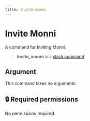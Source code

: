 ```yaml
---
title: Invite-monni
---
```

# Invite Monni

A command for inviting Monni.

> **Invite_monni** is a [slash command](https://docs.monni.fyi/tutorials/slash-commands)!

## Argument

This command takes no arguments.

## 🔒 Required permissions

No permissions required.